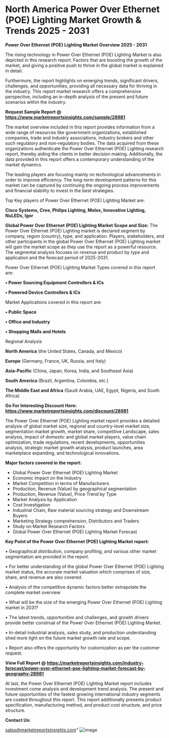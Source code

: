 # North America Power Over Ethernet (POE) Lighting Market Growth & Trends 2025 - 2031

<Strong> Power Over Ethernet (POE) Lighting Market Overview 2025 - 2031</strong>

The rising technology in Power Over Ethernet (POE) Lighting Market is also depicted in this research report. Factors that are boosting the growth of the market, and giving a positive push to thrive in the global market is explained in detail.

Furthermore, the report highlights on emerging trends, significant drivers, challenges, and opportunities, providing all necessary data for thriving in the industry. This report market research offers a comprehensive perspective, including an in-depth analysis of the present and future scenarios within the industry.

<strong>Request Sample Report @ <a href=https://www.marketreportsinsights.com/sample/28981>https://www.marketreportsinsights.com/sample/28981</a></strong>

The market overview included in this report provides information from a wide range of resources like government organizations, established companies, trade and industry associations, industry brokers and other such regulatory and non-regulatory bodies. The data acquired from these organizations authenticate the Power Over Ethernet (POE) Lighting research report, thereby aiding the clients in better decision making. Additionally, the data provided in this report offers a contemporary understanding of the market dynamics.

The leading players are focusing mainly on technological advancements in order to improve efficiency. The long-term development patterns for this market can be captured by continuing the ongoing process improvements and financial stability to invest in the best strategies.

Top Key players of Power Over Ethernet (POE) Lighting Market are:

<strong>Cisco Systems, Cree, Philips Lighting, Molex, Innovative Lighting, NuLEDs, Igor</strong>

<strong><b>Global Power Over Ethernet (POE) Lighting Market Scope and Size:</b></strong>
The Power Over Ethernet (POE) Lighting market is declared segment by company, region (country), type, and application. Players, stakeholders, and other participants in the global Power Over Ethernet (POE) Lighting market will gain the market scope as they use the report as a powerful resource. The segmental analysis focuses on revenue and product by type and application and the forecast period of 2025-2031.

Power Over Ethernet (POE) Lighting Market Types covered in this report are:

<strong>• Power Sourcing Equipment Controllers & ICs

• Powered Device Controllers & ICs</strong>

Market Applications covered in this report are:

<strong>• Public Space

• Office and Industry

• Shopping Malls and Hotels</strong> 

Regional Analysis

<strong>North America</strong> (the United States, Canada, and Mexico)

<strong>Europe</strong> (Germany, France, UK, Russia, and Italy)

<strong>Asia-Pacific</strong> (China, Japan, Korea, India, and Southeast Asia)

<strong>South America</strong> (Brazil, Argentina, Colombia, etc.)

<strong>The Middle East and Africa</strong> (Saudi Arabia, UAE, Egypt, Nigeria, and South Africa)

<strong>Go For Interesting Discount Here: <a href=https://www.marketreportsinsights.com/discount/28981>https://www.marketreportsinsights.com/discount/28981</a></strong>

The Power Over Ethernet (POE) Lighting market report provides a detailed analysis of global market size, regional and country-level market size, segmentation market growth, market share, competitive Landscape, sales analysis, impact of domestic and global market players, value chain optimization, trade regulations, recent developments, opportunities analysis, strategic market growth analysis, product launches, area marketplace expanding, and technological innovations.

<strong><b>Major factors covered in the report:</b></strong>
<ul>
  <li>Global Power Over Ethernet (POE) Lighting Market </li>
  <li>Economic Impact on the Industry</li>
  <li>Market Competition in terms of Manufacturers</li>
  <li>Production, Revenue (Value) by geographical segmentation</li>
  <li>Production, Revenue (Value), Price Trend by Type</li>
  <li>Market Analysis by Application</li>
  <li>Cost Investigation</li>
  <li>Industrial Chain, Raw material sourcing strategy and Downstream Buyers</li>
  <li>Marketing Strategy comprehension, Distributors and Traders</li>
  <li>Study on Market Research Factors</li>
  <li>Global Power Over Ethernet (POE) Lighting Market Forecast</li>
</ul>

<strong><b>Key Point of the Power Over Ethernet (POE) Lighting Market report:</b></strong>

• Geographical distribution, company profiling, and various other market segmentation are provided in the report.

• For better understanding of the global Power Over Ethernet (POE) Lighting market status, the accurate market valuation which comprises of size, share, and revenue are also covered.

• Analysis of the competitive dynamic factors better extrapolate the complete market overview

• What will be the size of the emerging Power Over Ethernet (POE) Lighting market in 2031?

• The latest trends, opportunities and challenges, and growth drivers provide better construal of the Power Over Ethernet (POE) Lighting Market.

• In-detail industrial analysis, sales study, and production understanding shed more light on the future market growth rate and scope.

• Report also offers the opportunity for customization as per the customer request.

<strong><b>View Full Report @ <a href=https://marketreportsinsights.com/industry-forecast/power-over-ethernet-poe-lighting-market-forecast-by-geography-28981>https://marketreportsinsights.com/industry-forecast/power-over-ethernet-poe-lighting-market-forecast-by-geography-28981</a></b></strong>


At last, the Power Over Ethernet (POE) Lighting Market report includes investment come analysis and development trend analysis. The present and future opportunities of the fastest growing international industry segments are coated throughout this report. This report additionally presents product specification, manufacturing method, and product cost structure, and price structure.

<strong>Contact Us:</strong>

sales@marketreportsinsights.com"
![image](https://github.com/user-attachments/assets/62d60863-91a4-4414-8494-79d991bb918b)
